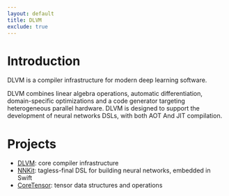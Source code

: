 ```yaml
---
layout: default
title: DLVM
exclude: true
---
```


# Introduction

DLVM is a compiler infrastructure for modern deep learning software.

DLVM combines linear algebra operations, automatic differentiation, domain-specific optimizations and a code generator targeting heterogeneous parallel hardware. DLVM is designed to support the development of neural networks DSLs, with both AOT And JIT compilation.

# Projects

- [DLVM](#):
     core compiler infrastructure
- [NNKit](#):
     tagless-final DSL for building neural networks, embedded in Swift
- [CoreTensor](https://github.com/dlvm-team/CoreTensor):
     tensor data structures and operations
